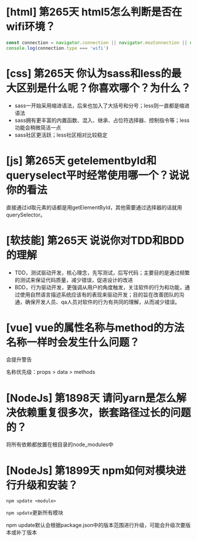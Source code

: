 # [html] 第265天 html5怎么判断是否在wifi环境？

```javascript
const connection = navigator.connection || navigator.mozConnection || navigator.webkitConnection;
console.log(connection.type === 'wifi')
```

# [css] 第265天 你认为sass和less的最大区别是什么呢？你喜欢哪个？为什么？

- sass一开始采用缩进语法，后来也加入了大括号和分号；less则一直都是缩进语法
- sass拥有更丰富的内置函数、混入、继承、占位符选择器、控制指令等；less功能会稍微简洁一点
- sass社区更活跃；less社区相对比较稳定

# [js] 第265天 getelementbyId和queryselect平时经常使用哪一个？说说你的看法

直接通过id取元素的话都是用getElementById，其他需要通过选择器的话就用querySelector。

# [软技能] 第265天 说说你对TDD和BDD的理解

- TDD，测试驱动开发，核心理念，先写测试，后写代码；主要目的是通过频繁的测试来保证代码质量，减少错误，促进设计的改进
- BDD，行为驱动开发，更强调从用户的角度触发，关注软件的行为和功能，通过使用自然语言描述系统应该有的表现来驱动开发；目的旨在改善团队的沟通，确保开发人员、qa人员对软件的行为有共同的理解，从而减少错误。

# [vue] vue的属性名称与method的方法名称一样时会发生什么问题？ 

会提升警告

名称优先级：props > data > methods

# [NodeJs] 第1898天 请问yarn是怎么解决依赖重复很多次，嵌套路径过长的问题的？

将所有依赖都放置在根目录的node_modules中

# [NodeJs] 第1899天 npm如何对模块进行升级和安装？

`npm update <module>`

`npm update`更新所有模块

npm update默认会根据package.json中的版本范围进行升级，可能会升级次要版本或补丁版本
